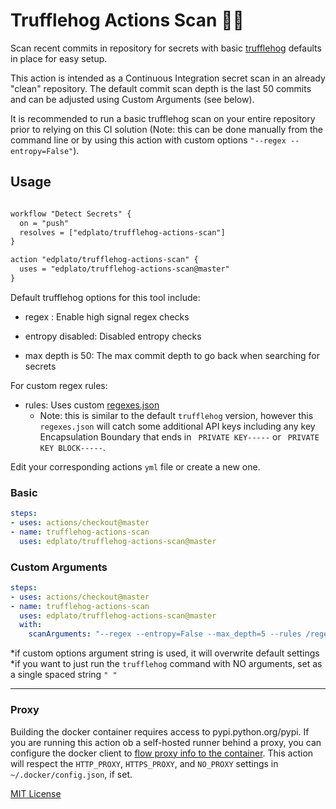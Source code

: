 
# Trufflehog Actions Scan :pig_nose::key:

Scan recent commits in repository for secrets with basic [trufflehog](https://github.com/dxa4481/truffleHog) defaults in place for easy setup.

This action is intended as a Continuous Integration secret scan in an already "clean" repository. The default commit scan depth is the last 50 commits and can be adjusted using Custom Arguments (see below).

It is recommended to run a basic trufflehog scan on your entire repository prior to relying on this CI solution (Note: this can be done manually from the command line or by using this action with custom options `"--regex --entropy=False"`).

## Usage

```txt

workflow "Detect Secrets" {
  on = "push"
  resolves = ["edplato/trufflehog-actions-scan"]
}

action "edplato/trufflehog-actions-scan" {
  uses = "edplato/trufflehog-actions-scan@master"
}

```

Default trufflehog options for this tool include:

- regex : Enable high signal regex checks

- entropy disabled: Disabled entropy checks

- max depth is 50: The max commit depth to go back when searching for secrets

For custom regex rules:

- rules: Uses custom [regexes.json](regexes/regexes.json)
  - Note: this is similar to the default `trufflehog` version, however this `regexes.json` will catch some additional API keys including any key Encapsulation Boundary that ends in ` PRIVATE KEY-----` or ` PRIVATE KEY BLOCK-----`.

Edit your corresponding actions `yml` file or create a new one.

### Basic

```yaml
steps:
- uses: actions/checkout@master
- name: trufflehog-actions-scan
  uses: edplato/trufflehog-actions-scan@master
```

### Custom Arguments

```yaml
steps:
- uses: actions/checkout@master
- name: trufflehog-actions-scan
  uses: edplato/trufflehog-actions-scan@master
  with:
    scanArguments: "--regex --entropy=False --max_depth=5 --rules /regexes.json" # Add custom options here*

```

*if custom options argument string is used, it will overwrite default settings
*if you want to just run the `trufflehog` command with NO arguments, set as a single spaced string `" "`

----

### Proxy
Building the docker container requires access to pypi.python.org/pypi. If you are running this action ob a self-hosted runner behind a proxy, you can configure the docker client to [flow proxy info to the container](https://docs.docker.com/network/proxy/#configure-the-docker-client). This action will respect the `HTTP_PROXY`, `HTTPS_PROXY`, and `NO_PROXY` settings in `~/.docker/config.json`, if set.

[MIT License](LICENSE)

